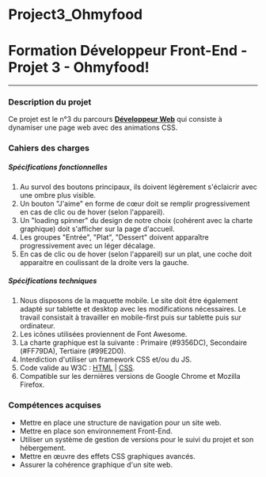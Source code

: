 # Project3_Ohmyfood
# Formation Développeur Front-End - Projet 3 - Ohmyfood!
------------
### Description du projet
Ce projet est le n°3 du parcours [**Développeur Web**](https://openclassrooms.com/fr/paths/185-developpeur-web) qui consiste à dynamiser une page web avec des animations CSS.
### Cahiers des charges
##### Spécifications fonctionnelles
1. Au survol des boutons principaux, ils doivent légèrement s'éclaicrir avec une ombre plus visible.
2. Un bouton "J'aime" en forme de cœur doit se remplir progressivement en cas de clic ou de hover (selon l'appareil).
3. Un "loading spinner" du design de notre choix (cohérent avec la charte graphique) doit s'afficher sur la page d'accueil.
4. Les groupes "Entrée", "Plat", "Dessert" doivent apparaître progressivement avec un léger décalage.
5. En cas de clic ou de hover (selon l'appareil) sur un plat, une coche doit apparaitre en coulissant de la droite vers la gauche.

##### Spécifications techniques
1. Nous disposons de la maquette mobile. Le site doit être également adapté sur tablette et desktop avec les modifications nécessaires.  Le travail consistait à travailler en mobile-first puis sur tablette puis sur ordinateur.
3. Les icônes utilisées proviennent de Font Awesome.
4. La charte graphique est la suivante : Primaire (#9356DC), Secondaire (#FF79DA), Tertiaire (#99E2D0).
5. Interdiction d'utiliser un framework CSS et/ou du JS.
7. Code valide au W3C : [HTML](https://validator.w3.org/nu/?doc=https%3A%2F%2Fsebastien-d-me.github.io%2FOhMyFood%2F "HTML") | [CSS](https://jigsaw.w3.org/css-validator/validator?uri=https%3A%2F%2Fsebastien-d-me.github.io%2FOhMyFood%2F&profile=css3svg&usermedium=all&warning=1&vextwarning=&lang=fr "CSS").
8. Compatible sur les dernières versions de Google Chrome et Mozilla Firefox.

### Compétences acquises
- Mettre en place une structure de navigation pour un site web.
- Mettre en place son environnement Front-End.
- Utiliser un système de gestion de versions pour le suivi du projet et son hébergement.
- Mettre en œuvre des effets CSS graphiques avancés.
- Assurer la cohérence graphique d'un site web.
